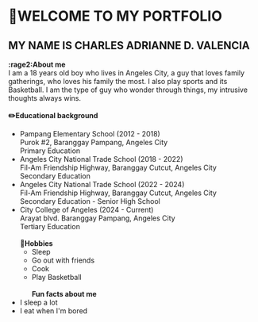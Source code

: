 # 🤘WELCOME TO MY PORTFOLIO
## MY NAME IS CHARLES ADRIANNE D. VALENCIA
**:rage2:About me**\
I am a 18 years old boy who lives in Angeles City, a guy that loves family gatherings, who loves his family the most. I also play sports and its Basketball. I am the type of guy who wonder through things, my intrusive thoughts always wins.\
\
**✏️Educational background**
* Pampang Elementary School (2012 - 2018)\
  Purok #2, Baranggay Pampang, Angeles City\
  Primary Education
* Angeles City National Trade School (2018 - 2022)\
  Fil-Am Friendship Highway, Baranggay Cutcut, Angeles City\
  Secondary Education
* Angeles City National Trade School (2022 - 2024)\
  Fil-Am Friendship Highway, Baranggay Cutcut, Angeles City\
  Secondary Education - Senior High School
* City College of Angeles (2024 - Current)\
  Arayat blvd. Baranggay Pampang, Angeles City\
  Tertiary Education\
  \
**👤Hobbies**
  * Sleep
  * Go out with friends
  * Cook
  * Play Basketball\
  \
**Fun facts about me**
* I sleep a lot
* I eat when I'm bored
  
 
 
  
  
    
  
  
  
  
  



